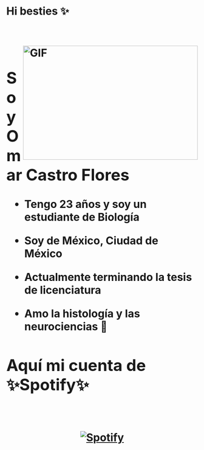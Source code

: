 </div>
<h1> Hi besties ✨ <h1>
<div>

<br />
<img align="right" height="300px" width="460px" alt="GIF" src="https://media4.giphy.com/media/v1.Y2lkPTc5MGI3NjExOTlkYnF3NnN0YXdxeGFhamE3M3hrc3N1NTQzODk5cWR1c2N6MmNnYiZlcD12MV9pbnRlcm5hbF9naWZfYnlfaWQmY3Q9Zw/BHcqBMCzGrwOSdMU38/giphy.gif" />
<p align="center">
  
<div>  
  <h2> Soy Omar Castro Flores </h2>
  </p>
<div>

-  Tengo 23 años y soy un estudiante de Biología

-  Soy de México, Ciudad de México

-  Actualmente terminando la tesis de licenciatura

-  Amo la histología y las neurociencias 🧠

<p align="center">
  
## Aquí mi cuenta de ✨Spotify✨

&nbsp;<div align="center" >
  [![Spotify](https://novatorem.vercel.app/api/spotify?background_color=0d1117&border_color=ffffff)](https://open.spotify.com/user/omarcast132)
</div>


<!--
**Omar1432/Omar1432** is a ✨ _special_ ✨ repository because its `README.md` (this file) appears on your GitHub profile.

Here are some ideas to get you started:

- 🔭 I’m currently working on ...
- 🌱 I’m currently learning ...
- 👯 I’m looking to collaborate on ...
- 🤔 I’m looking for help with ...
- 💬 Ask me about ...
- 📫 How to reach me: ...
- 😄 Pronouns: ...
- ⚡ Fun fact: ...
-->
